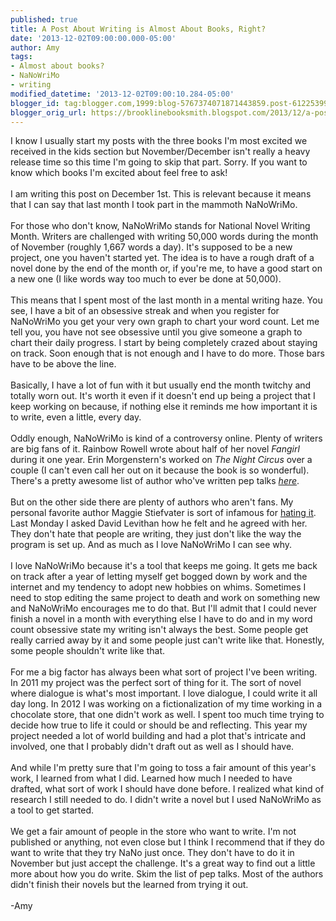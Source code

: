 ```yaml
---
published: true
title: A Post About Writing is Almost About Books, Right?
date: '2013-12-02T09:00:00.000-05:00'
author: Amy
tags:
- Almost about books?
- NaNoWriMo
- writing
modified_datetime: '2013-12-02T09:00:10.284-05:00'
blogger_id: tag:blogger.com,1999:blog-5767374071871443859.post-6122539979328844023
blogger_orig_url: https://brooklinebooksmith.blogspot.com/2013/12/a-post-about-writing-is-almost-about.html
---
```


I know I usually start my posts with the three books I'm most excited we received in the kids section but November/December isn't really a heavy release time so this time I'm going to skip that part. Sorry. If you want to know which books I'm excited about feel free to ask!<br /><br />I am writing this post on December 1st. This is relevant because it means that I can say that last month I took part in the mammoth NaNoWriMo. <br /><br />For those who don't know, NaNoWriMo stands for National Novel Writing Month. Writers are challenged with writing 50,000 words during the month of November (roughly 1,667 words a day). It's supposed to be a new project, one you haven't started yet. The idea is to have a rough draft of a novel done by the end of the month or, if you're me, to have a good start on a new one (I like words way too much to ever be done at 50,000). <br /><br />This means that I spent most of the last month in a mental writing haze. You see, I have a bit of an obsessive streak and when you register for NaNoWriMo you get your very own graph to chart your word count. Let me tell you, you have not see obsessive until you give someone a graph to chart their daily progress. I start by being completely crazed about staying on track. Soon enough that is not enough and I have to do more. Those bars have to be above the line. <br /><br />Basically, I have a lot of fun with it but usually end the month twitchy and totally worn out. It's worth it even if it doesn't end up being a project that I keep working on because, if nothing else it reminds me how important it is to write, even a little, every day.<br /><br />Oddly enough, NaNoWriMo is kind of a controversy online. Plenty of writers are big fans of it. Rainbow Rowell wrote about half of her novel <i>Fangirl</i> during it one year. Erin Morgenstern's worked on <i>The Night Circus</i> over a couple (I can't even call her out on it because the book is so wonderful). There's a pretty awesome list of author who've written pep talks <a href="https://nanowrimo.org/pep-talks/"><i>here</i></a>.<br /><br />But on the other side there are plenty of authors who aren't fans. My personal favorite author Maggie Stiefvater is sort of infamous for <a href="https://m-stiefvater.livejournal.com/182676.html">hating it</a>. Last Monday I asked David Levithan how he felt and he agreed with her. They don't hate that people are writing, they just don't like the way the program is set up. And as much as I love NaNoWriMo I can see why. <br /><br />I love NaNoWriMo because it's a tool that keeps me going. It gets me back on track after a year of letting myself get bogged down by work and the internet and my tendency to adopt new hobbies on whims. Sometimes I need to stop editing the same project to death and work on something new and NaNoWriMo encourages me to do that. But I'll admit that I could never finish a novel in a month with everything else I have to do and in my word count obsessive state my writing isn't always the best. Some people get really carried away by it and some people just can't write like that. Honestly, some people shouldn't write like that. <br /><br />For me a big factor has always been what sort of project I've been writing. In 2011 my project was the perfect sort of thing for it. The sort of novel where dialogue is what's most important. I love dialogue, I could write it all day long. In 2012 I was working on a fictionalization of my time working in a chocolate store, that one didn't work as well. I spent too much time trying to decide how true to life it could or should be and reflecting. This year my project needed a lot of world building and had a plot that's intricate and involved, one that I probably didn't draft out as well as I should have. <br /><br />And while I'm pretty sure that I'm going to toss a fair amount of this year's work, I learned from what I did. Learned how much I needed to have drafted, what sort of work I should have done before. I realized what kind of research I still needed to do. I didn't write a novel but I used NaNoWriMo as a tool to get started. <br /><br />We get a fair amount of people in the store who want to write. I'm not published or anything, not even close but I think I recommend that if they do want to write that they try NaNo just once. They don't have to do it in November but just accept the challenge. It's a great way to find out a little more about how you do write. Skim the list of pep talks. Most of the authors didn't finish their novels but the learned from trying it out. <br /><br />-Amy